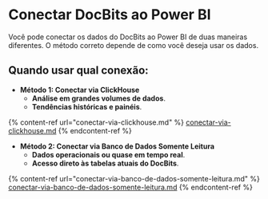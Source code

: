 # Conectar DocBits ao Power BI

Você pode conectar os dados do DocBits ao Power BI de duas maneiras diferentes. O método correto depende de como você deseja usar os dados.

## Quando usar qual conexão:

* **Método 1: Conectar via ClickHouse**
  * **Análise em grandes volumes de dados**.
  * **Tendências históricas e painéis**.

{% content-ref url="conectar-via-clickhouse.md" %}
[conectar-via-clickhouse.md](conectar-via-clickhouse.md)
{% endcontent-ref %}

* **Método 2: Conectar via Banco de Dados Somente Leitura**
  * **Dados operacionais ou quase em tempo real**.
  * **Acesso direto às tabelas atuais do DocBits**.

{% content-ref url="conectar-via-banco-de-dados-somente-leitura.md" %}
[conectar-via-banco-de-dados-somente-leitura.md](conectar-via-banco-de-dados-somente-leitura.md)
{% endcontent-ref %}
